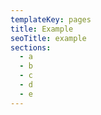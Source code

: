 ```yaml
---
templateKey: pages
title: Example
seoTitle: example
sections:
  - a
  - b
  - c
  - d
  - e
---
```

